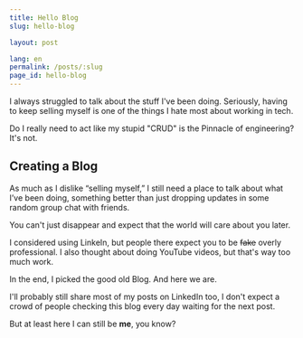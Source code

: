 ```yaml
---
title: Hello Blog
slug: hello-blog

layout: post

lang: en
permalink: /posts/:slug
page_id: hello-blog
---
```


I always struggled to talk about the stuff I've been doing. Seriously, having to
keep selling myself is one of the things I hate most about working in tech.

Do I really need to act like my stupid "CRUD" is the Pinnacle of engineering?
It's not.

## Creating a Blog

As much as I dislike “selling myself,” I still need a place to talk about what
I’ve been doing, something better than just dropping updates in some random group
chat with friends.

You can't just disappear and expect that the world will care about you later.

I considered using LinkeIn, but people there expect you to be ~~fake~~ overly
professional. I also thought about doing YouTube videos, but that's way too much work.

In the end, I picked the good old Blog. And here we are.

I'll probably still share most of my posts on LinkedIn too, I don't expect a crowd
of people checking this blog every day waiting for the next post.

But at least here I can still be **me**, you know?
